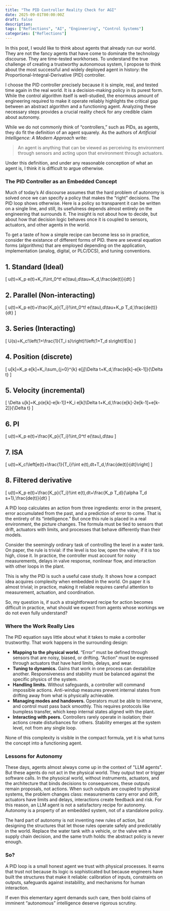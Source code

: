 ```yaml
---
title: "The PID Controller Reality Check for AGI"
date: 2025-09-01T00:00:00Z
draft: false
description: 
tags: ["Reflections", "AI", "Engineering", "Control Systems"]
categories: ["Reflections"]
---
```



In this post, I would like to think about agents that already run our world. They are not the fancy agents that have come to dominate the technology discourse. They are time-tested workhorses. To understand the true challenge of creating a trustworthy autonomous system, I propose to think about the most successful and widely deployed agent in history: the Proportional-Integral-Derivative (PID) controller.  

I choose the PID controller precisely because it is simple, real, and tested time again in the real world. It is a decision-making policy in its purest form. While the control algorithm itself is well-studied, the enormous amount of engineering required to make it operate reliably highlights the critical gap between an abstract algorithm and a functioning agent. Analyzing these necessary steps provides a crucial reality check for any credible claim about autonomy.  

While we do not commonly think of “controllers,” such as PIDs, as agents, they do fit the definition of an agent squarely. As the authors of *Artificial Intelligence: A Modern Approach* write:  

> An agent is anything that can be viewed as perceiving its environment through sensors and acting upon that environment through actuators.  

Under this definition, and under any reasonable conception of what an agent is, I think it is difficult to argue otherwise.  

### The PID Controller as an Embedded Concept  

Much of today’s AI discourse assumes that the hard problem of autonomy is solved once we can specify a policy that makes the “right” decisions. The PID loop shows otherwise. Here is a policy so transparent it can be written on a single line, and still, its usefulness depends almost entirely on the engineering that surrounds it. The insight is not about how to decide, but about how that decision logic behaves once it is coupled to sensors, actuators, and other agents in the world.  

To get a taste of how a simple recipe can become less so in practice, consider the existance of different forms of PID. there are several equation forms (algorithms) that are employed depending on the application, implementation (analog, digital, or PLC/DCS), and tuning conventions.

## 1. Standard (Ideal)
\[
u(t)=K_p e(t)+K_i\!\int_0^t\! e(\tau)\,d\tau+K_d\,\frac{de(t)}{dt}
\]

## 2. Parallel (Non-interacting)
\[
u(t)=K_p e(t)+\frac{K_p}{T_i}\!\int_0^t\! e(\tau)\,d\tau+K_p T_d\,\frac{de(t)}{dt}
\]

## 3. Series (Interacting)
\[
U(s)=K_c\!\left(1+\frac{1}{T_i s}\right)\!\left(1+T_d s\right)\!E(s)
\]

## 4. Position (discrete)
\[
u[k]=K_p e[k]+K_i\sum_{j=0}^{k} e[j]\Delta t+K_d\,\frac{e[k]-e[k-1]}{\Delta t}
\]

## 5. Velocity (incremental)
\[
\Delta u[k]=K_p(e[k]-e[k-1])+K_i e[k]\Delta t+K_d\,\frac{e[k]-2e[k-1]+e[k-2]}{\Delta t}
\]

## 6. PI
\[
u(t)=K_p e(t)+\frac{K_p}{T_i}\!\int_0^t\! e(\tau)\,d\tau
\]

## 7. ISA
\[
u(t)=K_c\!\left[e(t)+\frac{1}{T_i}\!\int e(t)\,dt+T_d\,\frac{de(t)}{dt}\right]
\]

## 8. Filtered derivative
\[
u(t)=K_p e(t)+\frac{K_p}{T_i}\!\int e(t)\,dt+\frac{K_p T_d}{\alpha T_d s+1}\,\frac{de(t)}{dt}
\]



A PID loop calculates an action from three ingredients: error in the present, error accumulated from the past, and a prediction of error to come. That is the entirety of its “intelligence.” But once this rule is placed in a real environment, the picture changes. The formula must be tied to sensors that drift, actuators with limits, and processes that behave differently than their models.  

Consider the seemingly ordinary task of controlling the level in a water tank. On paper, the rule is trivial: if the level is too low, open the valve; if it is too high, close it. In practice, the controller must account for noisy measurements, delays in valve response, nonlinear flow, and interaction with other loops in the plant.  

This is why the PID is such a useful case study. It shows how a compact idea acquires complexity when embedded in the world. On paper it is almost trivial; in practice, making it reliable requires careful attention to measurement, actuation, and coordination.  

So, my question is, if such a straightforward recipe for action becomes difficult in practice, what should we expect from agents whose workings we do not even fully understand?

### Where the Work Really Lies  

The PID equation says little about what it takes to make a controller trustworthy. That work happens in the surrounding design:  

- **Mapping to the physical world.** “Error” must be defined through sensors that are noisy, biased, or drifting. “Action” must be expressed through actuators that have hard limits, delays, and wear.  
- **Tuning to dynamics.** Gains that work in one process can destabilize another. Responsiveness and stability must be balanced against the specific physics of the system.  
- **Handling limits.** Without safeguards, a controller will command impossible actions. Anti-windup measures prevent internal states from drifting away from what is physically achievable.  
- **Managing modes and handovers.** Operators must be able to intervene, and control must pass back smoothly. This requires protocols like bumpless transfer, which keep internal states aligned with the plant.  
- **Interacting with peers.** Controllers rarely operate in isolation; their actions create disturbances for others. Stability emerges at the system level, not from any single loop.  

None of this complexity is visible in the compact formula, yet it is what turns the concept into a functioning agent.  

### Lessons for Autonomy  

These days, agents almost always come up in the context of "LLM agents". But these agents do not act in the physical world. They output text or trigger software calls. In the physoical world, without instruments, actuators, and the architecture that binds decisions to consequences, these outputs remain proposals, not actions. When such outputs are coupled to physical systems, the problem changes class: measurements carry error and drift, actuators have limits and delays, interactions create feedback and risk. For this reason, an LLM agent is not a satisfactory recipe for autonomy. Autonomy is a property of an embedded system, not of a standalone policy.

The hard part of autonomy is not inventing new rules of action, but designing the structures that let those rules operate safely and predictably in the world. Replace the water tank with a vehicle, or the valve with a supply chain decision, and the same truth holds: the abstract policy is never enough.  

### So?  

A PID loop is a small honest agent we trust with physical processes. It earns that trust not because its logic is sophisticated but because engineers have built the structures that make it reliable: calibration of inputs, constraints on outputs, safeguards against instability, and mechanisms for human interaction.  

If even this elementary agent demands such care, then bold claims of imminent “autonomous” intelligence deserve rigorous scrutiny.



